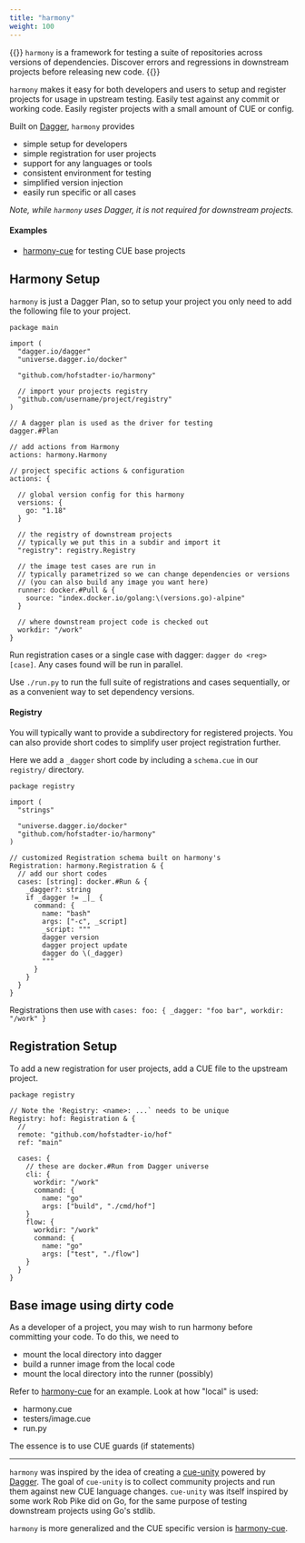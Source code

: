 ```yaml
---
title: "harmony"
weight: 100
---
```


{{<lead>}}
`harmony` is a framework for
testing a suite of repositories
across versions of dependencies.
Discover errors and regressions
in downstream projects before
releasing new code.
{{</lead>}}

`harmony` makes it easy for both developers and users
to setup and register projects for usage in upstream testing.
Easily test against any commit or working code.
Easily register projects with a small amount of CUE or config.

Built on [Dagger](https://dagger.io), `harmony` provides

- simple setup for developers
- simple registration for user projects
- support for any languages or tools 
- consistent environment for testing
- simplified version injection
- easily run specific or all cases

_Note, while `harmony` uses Dagger, it is not required for downstream projects._

#### Examples

- [harmony-cue](https://github.com/hofstadter-io/harmony-cue) for testing CUE base projects

## Harmony Setup

`harmony` is just a Dagger Plan, so to setup your project
you only need to add the following file to your project.

```cue
package main

import (
  "dagger.io/dagger"
  "universe.dagger.io/docker"

  "github.com/hofstadter-io/harmony"

  // import your projects registry
  "github.com/username/project/registry"
)

// A dagger plan is used as the driver for testing
dagger.#Plan

// add actions from Harmony
actions: harmony.Harmony

// project specific actions & configuration
actions: {

  // global version config for this harmony
  versions: {
    go: "1.18"
  }

  // the registry of downstream projects
  // typically we put this in a subdir and import it
  "registry": registry.Registry

  // the image test cases are run in
  // typically parametrized so we can change dependencies or versions 
  // (you can also build any image you want here)
  runner: docker.#Pull & {
    source: "index.docker.io/golang:\(versions.go)-alpine"
  }

  // where downstream project code is checked out
  workdir: "/work" 
}
```

Run registration cases or a single case with dagger: `dagger do <reg> [case]`.
Any cases found will be run in parallel.

Use `./run.py` to run the full suite of registrations and cases sequentially,
or as a convenient way to set dependency versions.

#### Registry

You will typically want to provide a subdirectory
for registered projects. You can also provide
short codes to simplify user project registration further.

Here we add a `_dagger` short code by
including a `schema.cue` in our `registry/` directory.

```cue
package registry

import (
  "strings"

  "universe.dagger.io/docker"
  "github.com/hofstadter-io/harmony"
)

// customized Registration schema built on harmony's
Registration: harmony.Registration & {
  // add our short codes 
  cases: [string]: docker.#Run & {
    _dagger?: string
    if _dagger != _|_ {
      command: {
        name: "bash"
        args: ["-c", _script]
        _script: """
        dagger version
        dagger project update
        dagger do \(_dagger)
        """ 
      }
    }
  }
}
```

Registrations then use with `cases: foo: { _dagger: "foo bar", workdir: "/work" }`


## Registration Setup

To add a new registration for user projects,
add a CUE file to the upstream project.

```cue
package registry

// Note the 'Registry: <name>: ...` needs to be unique
Registry: hof: Registration & {
  // 
  remote: "github.com/hofstadter-io/hof"
  ref: "main"

  cases: {
    // these are docker.#Run from Dagger universe
    cli: { 
      workdir: "/work"
      command: {
        name: "go"
        args: ["build", "./cmd/hof"]
    }
    flow: { 
      workdir: "/work"
      command: {
        name: "go"
        args: ["test", "./flow"]
    }
  }
}
```

## Base image using dirty code

As a developer of a project,
you may wish to run harmony
before committing your code.
To do this, we need to

- mount the local directory into dagger
- build a runner image from the local code
- mount the local directory into the runner (possibly)

Refer to [harmony-cue](https://github.com/hofstadter-io/harmony-cue) for an example.
Look at how "local" is used:

- harmony.cue
- testers/image.cue
- run.py

The essence is to use CUE guards (if statements)

---

`harmony` was inspired by the idea
of creating a [cue-unity](https://github.com/cue-unity/unity)
powered by [Dagger](https://dagger.io).
The goal of `cue-unity` is to collect community projects
and run them against new CUE language changes.
`cue-unity` was itself inspired by some work
Rob Pike did on Go, for the same purpose
of testing downstream projects using Go's stdlib.

`harmony` is more generalized and
the CUE specific version is [harmony-cue](https://github.com/hofstadter-io/harmony-cue).

